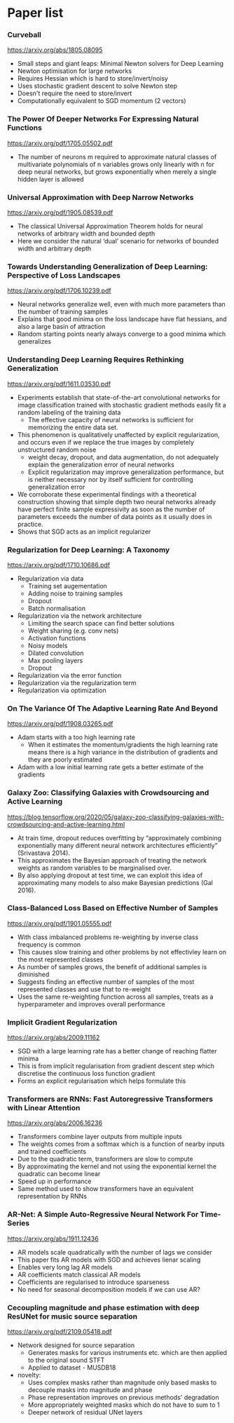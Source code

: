 # Paper list

### Curveball
https://arxiv.org/abs/1805.08095
* Small steps and giant leaps: Minimal Newton solvers for Deep Learning
* Newton optimisation for large networks
* Requires Hessian which is hard to store/invert/noisy
* Uses stochastic gradient descent to solve Newton step
* Doesn't require the need to store/invert
* Computationally equivalent to SGD momentum (2 vectors)

### The Power Of Deeper Networks For Expressing Natural Functions
https://arxiv.org/pdf/1705.05502.pdf
* The number of neurons m required to approximate natural classes of multivariate polynomials of n variables grows only linearly with n for deep neural networks, but grows exponentially when merely a single hidden layer is allowed

### Universal Approximation with Deep Narrow Networks
https://arxiv.org/pdf/1905.08539.pdf
* The classical Universal Approximation Theorem holds for neural networks of arbitrary width and bounded depth
* Here we consider the natural ‘dual’ scenario for networks of bounded width and arbitrary depth

### Towards Understanding Generalization of Deep Learning: Perspective of Loss Landscapes
https://arxiv.org/pdf/1706.10239.pdf
* Neural networks generalize well, even with much more parameters than the number of training samples
* Explains that good minima on the loss landscape have flat hessians, and also a large basin of attraction
* Random starting points nearly always converge to a good minima which generalizes

### Understanding Deep Learning Requires Rethinking Generalization
https://arxiv.org/pdf/1611.03530.pdf
* Experiments establish that state-of-the-art convolutional networks for image classification trained with stochastic gradient methods easily fit a random labeling of the training data
  * The effective capacity of neural networks is sufficient for memorizing the entire data set.
* This phenomenon is qualitatively unaffected by explicit regularization, and occurs even if we replace the true images by completely unstructured random noise
  * weight decay, dropout, and data augmentation, do not adequately explain the generalization error of neural networks
  * Explicit regularization may improve generalization performance, but is neither necessary nor by itself sufficient for controlling generalization error
* We corroborate these experimental findings with a theoretical construction showing that simple depth two neural networks already have perfect finite sample expressivity as soon as the number of parameters exceeds the number of data points as it usually does in practice.
* Shows that SGD acts as an implicit regularizer

### Regularization for Deep Learning: A Taxonomy
https://arxiv.org/pdf/1710.10686.pdf
* Regularization via data
  * Training set augementation
  * Adding noise to training samples
  * Dropout
  * Batch normalisation
* Regularization via the network architecture
  * Limiting the search space can find better solutions
  * Weight sharing (e.g. conv nets)
  * Activation functions
  * Noisy models
  * Dilated convolution
  * Max pooling layers
  * Dropout
* Regularization via the error function
* Regularization via the regularization term
* Regularization via optimization


### On The Variance Of The Adaptive Learning Rate And Beyond
https://arxiv.org/pdf/1908.03265.pdf
* Adam starts with a too high learning rate
  * When it estimates the momentum/gradients the high learning rate means there is a high variance in the distribution of gradients and they are poorly estimated
* Adam with a low initial learning rate gets a better estimate of the gradients

### Galaxy Zoo: Classifying Galaxies with Crowdsourcing and Active Learning
https://blog.tensorflow.org/2020/05/galaxy-zoo-classifying-galaxies-with-crowdsourcing-and-active-learning.html
* At train time, dropout reduces overfitting by “approximately combining exponentially many different neural network architectures efficiently” (Srivastava 2014).
* This approximates the Bayesian approach of treating the network weights as random variables to be marginalised over.
* By also applying dropout at test time, we can exploit this idea of approximating many models to also make Bayesian predictions (Gal 2016).

### Class-Balanced Loss Based on Effective Number of Samples
https://arxiv.org/pdf/1901.05555.pdf
* With class imbalanced problems re-weighting by inverse class frequency is common
* This causes slow training and other problems by not effectivley learn on the most represented classes
* As number of samples grows, the benefit of additional samples is diminished
* Suggests finding an effective number of samples of the most represented classes and use that to re-weight
* Uses the same re-weighting function across all samples, treats as a hyperparameter and improves overall performance

### Implicit Gradient Regularization
https://arxiv.org/abs/2009.11162
* SGD with a large learning rate has a better change of reaching flatter minima
* This is from implicit regularisation from gradient descent step which discretise the continuous loss function gradient
* Forms an explicit regularisation which helps formulate this

### Transformers are RNNs: Fast Autoregressive Transformers with Linear Attention
https://arxiv.org/abs/2006.16236
* Transformers combine layer outputs from multiple inputs
* The weights comes from a softmax which is a function of nearby inputs and trained coefficients
* Due to the quadratic term, transformers are slow to compute
* By approximating the kernel and not using the exponential kernel the quadratic can become linear
* Speed up in performance
* Same method used to show transformers have an equivalent representation by RNNs

### AR-Net: A Simple Auto-Regressive Neural Network For Time-Series
https://arxiv.org/abs/1911.12436
* AR models scale quadratically with the number of lags we consider
* This paper fits AR models with SGD and achieves lienar scaling
* Enables very long lag AR models
* AR coefficients match classical AR models
* Coefficients are regularised to introduce sparseness
* No need for seasonal decomposition models if we can use AR?

### Cecoupling magnitude and phase estimation with deep ResUNet for music source separation
https://arxiv.org/pdf/2109.05418.pdf
*   Network designed for source separation
    *   Generates masks for various instruments etc. which are then applied to the original sound STFT
    *   Applied to dataset - MUSDB18
*   novelty:
    *   Uses complex masks rather than magnitude only based masks to decouple masks into magnitude and phase
    *   Phase representation improves on previous methods' degradation
    *   More appropriately weighted masks which do not have to sum to 1
    *   Deeper network of residual UNet layers